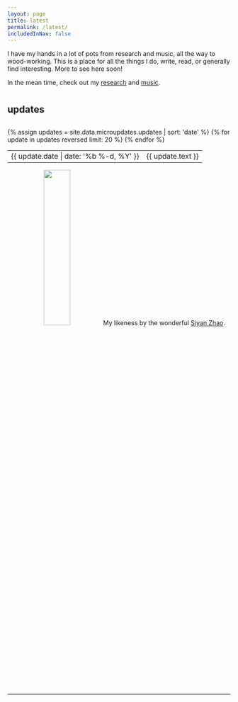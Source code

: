 ```yaml
---
layout: page
title: latest
permalink: /latest/
includedInNav: false
---
```



<div class="three" style="margin-bottom:40px;">
  <p>
    I have my hands in a lot of pots from research and music, all the way to wood-working. This is a place for all the things I do, write, read, or generally find interesting.
    More to see here soon!
  </p>
  <p>
    In the mean time, check out my <a href ="/research/">research</a> and <a href ="/music/">music</a>.
  </p>
</div>

<!-- <ul class="post-list">
    {% for post in paginator.posts %}
      <li>
        <h2><a class="post-title" href="{{ post.url | prepend: site.baseurl }}">{{ post.title }}</a></h2>
        <p class="post-meta">{{ post.date | date: '%B %-d, %Y — %H:%M' }}</p>
        <p>{{ post.description }}</p>
        <br/>
        <hr/>
      </li>
    {% endfor %}
</ul> -->

<div class="microupdates">
  <h2 style="margin-bottom: 30px;">updates</h2>
  <table>
    <tbody>
      {% assign updates = site.data.microupdates.updates | sort: 'date' %}
      {% for update in updates reversed limit: 20 %}
        <tr class="post-meta ">
          <td class="data-spacer date"> {{ update.date | date: '%b %-d, %Y' }} </td>
          <td> {{ update.text }} </td>
        </tr>
      {% endfor %}
    </tbody>
  </table>
</div>
<div class="three" style="text-align: center; margin-bottom:10px;">
  <img class="" style="width:30%; min-width:200px; max-width:240px;" src="{{site.assetsDir | append: '/img/self/me_comic_lecture_400x400.png'}}" />
  <span class="caption clearfix"  style="margin-top:10px;">
    My likeness by the wonderful <a href="http://www.beeboopboop.com/" target="_blank">Siyan Zhao</a>.
  </span>
</div>

<hr class="hr-partial-sep" style="margin-bottom:10px;" />
